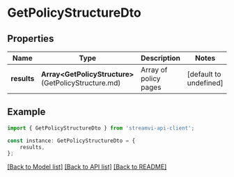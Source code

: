 # GetPolicyStructureDto


## Properties

Name | Type | Description | Notes
------------ | ------------- | ------------- | -------------
**results** | **Array&lt;GetPolicyStructure&gt;**(GetPolicyStructure.md) | Array of policy pages | [default to undefined]

## Example

```typescript
import { GetPolicyStructureDto } from 'streamvi-api-client';

const instance: GetPolicyStructureDto = {
    results,
};
```

[[Back to Model list]](../README.md#documentation-for-models) [[Back to API list]](../README.md#documentation-for-api-endpoints) [[Back to README]](../README.md)
